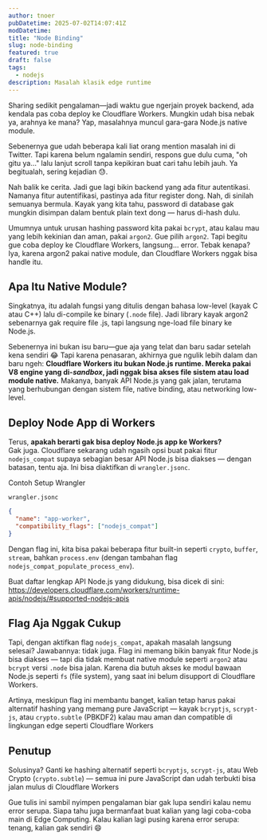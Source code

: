 ```yaml
---
author: tnoer
pubDatetime: 2025-07-02T14:07:41Z
modDatetime:
title: "Node Binding"
slug: node-binding
featured: true
draft: false
tags:
  - nodejs
description: Masalah klasik edge runtime
---
```


Sharing sedikit pengalaman—jadi waktu gue ngerjain proyek backend, ada kendala pas coba deploy ke Cloudflare Workers. Mungkin udah bisa nebak ya, arahnya ke mana? Yap, masalahnya muncul gara-gara Node.js native module.

Sebenernya gue udah beberapa kali liat orang mention masalah ini di Twitter. Tapi karena belum ngalamin sendiri, respons gue dulu cuma, "oh gitu ya…" lalu lanjut scroll tanpa kepikiran buat cari tahu lebih jauh. Ya begitualah, sering kejadian 😓.

Nah balik ke cerita. Jadi gue lagi bikin backend yang ada fitur autentikasi. Namanya fitur autentifikasi, pastinya ada fitur register dong. Nah, di sinilah semuanya bermula. Kayak yang kita tahu, password di database gak mungkin disimpan dalam bentuk plain text dong — harus di-hash dulu.

Umumnya untuk urusan hashing password kita pakai `bcrypt`, atau kalau mau yang lebih kekinian dan aman, pakai `argon2`. Gue pilih `argon2`. Tapi begitu gue coba deploy ke Cloudflare Workers, langsung... error. Tebak kenapa? Iya, karena argon2 pakai native module, dan Cloudflare Workers nggak bisa handle itu.

## Apa Itu Native Module?

Singkatnya, itu adalah fungsi yang ditulis dengan bahasa low-level (kayak C atau C++) lalu di-compile ke binary (`.node` file). Jadi library kayak argon2 sebenarnya gak require file .js, tapi langsung nge-load file binary ke Node.js.

Sebenernya ini bukan isu baru—gue aja yang telat dan baru sadar setelah kena sendiri 😂 Tapi karena penasaran, akhirnya gue ngulik lebih dalam dan baru ngeh: **Cloudflare Workers itu bukan Node.js runtime. Mereka pakai V8 engine yang di-_sandbox_, jadi nggak bisa akses file sistem atau load module native.** Makanya, banyak API Node.js yang gak jalan, terutama yang berhubungan dengan sistem file, native binding, atau networking low-level.

## Deploy Node App di Workers

Terus, **apakah berarti gak bisa deploy Node.js app ke Workers?**  
Gak juga. Cloudflare sekarang udah ngasih opsi buat pakai fitur `nodejs_compat` supaya sebagian besar API Node.js bisa diakses — dengan batasan, tentu aja. Ini bisa diaktifkan di `wrangler.jsonc`.

Contoh Setup Wrangler

`wrangler.jsonc`

```json
{
  "name": "app-worker",
  "compatibility_flags": ["nodejs_compat"]
}
```

Dengan flag ini, kita bisa pakai beberapa fitur built-in seperti `crypto`, `buffer`, `stream`, bahkan `process.env` (dengan tambahan flag `nodejs_compat_populate_process_env`).

Buat daftar lengkap API Node.js yang didukung, bisa dicek di sini:
https://developers.cloudflare.com/workers/runtime-apis/nodejs/#supported-nodejs-apis

## Flag Aja Nggak Cukup

Tapi, dengan aktifkan flag `nodejs_compat`, apakah masalah langsung selesai? Jawabannya: tidak juga. Flag ini memang bikin banyak fitur Node.js bisa diakses — tapi dia tidak membuat native module seperti `argon2` atau `bcrypt` versi `.node` bisa jalan. Karena dia butuh akses ke modul bawaan Node.js seperti `fs` (file system), yang saat ini belum disupport di Cloudflare Workers.

Artinya, meskipun flag ini membantu banget, kalian tetap harus pakai alternatif hashing yang memang pure JavaScript — kayak `bcryptjs`, `scrypt-js`, atau `crypto.subtle` (PBKDF2) kalau mau aman dan compatible di lingkungan edge seperti Cloudflare Workers

## Penutup

Solusinya? Ganti ke hashing alternatif seperti `bcryptjs`, `scrypt-js`, atau Web Crypto (`crypto.subtle`) — semua ini pure JavaScript dan udah terbukti bisa jalan mulus di Cloudflare Workers

Gue tulis ini sambil nyimpen pengalaman biar gak lupa sendiri kalau nemu error serupa. Siapa tahu juga bermanfaat buat kalian yang lagi coba-coba main di Edge Computing. Kalau kalian lagi pusing karena error serupa: tenang, kalian gak sendiri 😄

